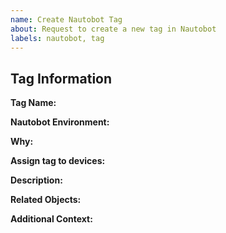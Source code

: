 ```yaml
---
name: Create Nautobot Tag
about: Request to create a new tag in Nautobot
labels: nautobot, tag
---
```


## Tag Information

**Tag Name:**
<!-- Enter the desired tag name -->

**Nautobot Environment:**
<!-- Specify the Nautobot environment (e.g., production, staging) -->

**Why:**
<!-- Explain why this tag is needed -->

**Assign tag to devices:**
<!-- List devices to assign this tag to, or describe the assignment criteria -->

**Description:**
<!-- Describe the purpose of this tag -->

**Related Objects:**
<!-- List Nautobot objects this tag should be associated with (e.g., devices, sites, interfaces) -->

**Additional Context:**
<!-- Any other relevant information or requirements -->